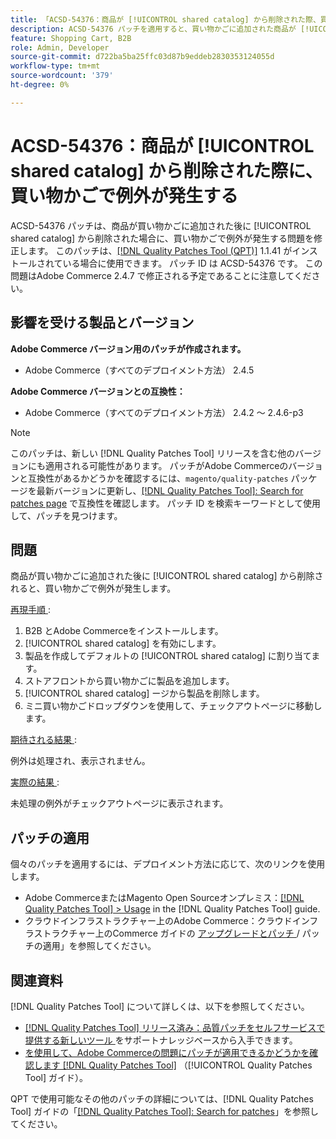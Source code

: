```yaml
---
title: 「ACSD-54376：商品が [!UICONTROL shared catalog] から削除された際、買い物かごで例外が発生する」
description: ACSD-54376 パッチを適用すると、買い物かごに追加された商品が [!UICONTROL shared catalog] から削除されたときに買い物かごで例外が発生するAdobe Commerceの問題を修正できます。
feature: Shopping Cart, B2B
role: Admin, Developer
source-git-commit: d722ba5ba25ffc03d87b9eddeb2830353124055d
workflow-type: tm+mt
source-wordcount: '379'
ht-degree: 0%

---
```


# ACSD-54376：商品が [!UICONTROL shared catalog] から削除された際に、買い物かごで例外が発生する

ACSD-54376 パッチは、商品が買い物かごに追加された後に [!UICONTROL shared catalog] から削除された場合に、買い物かごで例外が発生する問題を修正します。 このパッチは、[[!DNL Quality Patches Tool (QPT)]](https://experienceleague.adobe.com/en/docs/commerce-knowledge-base/kb/announcements/commerce-announcements/magento-quality-patches-released-new-tool-to-self-serve-quality-patches) 1.1.41 がインストールされている場合に使用できます。 パッチ ID は ACSD-54376 です。 この問題はAdobe Commerce 2.4.7 で修正される予定であることに注意してください。

## 影響を受ける製品とバージョン

**Adobe Commerce バージョン用のパッチが作成されます。**

* Adobe Commerce（すべてのデプロイメント方法） 2.4.5

**Adobe Commerce バージョンとの互換性：**

* Adobe Commerce（すべてのデプロイメント方法） 2.4.2 ～ 2.4.6-p3

>[!NOTE]
>
>このパッチは、新しい [!DNL Quality Patches Tool] リリースを含む他のバージョンにも適用される可能性があります。 パッチがAdobe Commerceのバージョンと互換性があるかどうかを確認するには、`magento/quality-patches` パッケージを最新バージョンに更新し、[[!DNL Quality Patches Tool]: Search for patches page](https://experienceleague.adobe.com/tools/commerce-quality-patches/index.html) で互換性を確認します。 パッチ ID を検索キーワードとして使用して、パッチを見つけます。

## 問題

商品が買い物かごに追加された後に [!UICONTROL shared catalog] から削除されると、買い物かごで例外が発生します。

<u> 再現手順 </u>:

1. B2B とAdobe Commerceをインストールします。
1. [!UICONTROL shared catalog] を有効にします。
1. 製品を作成してデフォルトの [!UICONTROL shared catalog] に割り当てます。
1. ストアフロントから買い物かごに製品を追加します。
1. [!UICONTROL shared catalog] ージから製品を削除します。
1. ミニ買い物かごドロップダウンを使用して、チェックアウトページに移動します。

<u> 期待される結果 </u>:

例外は処理され、表示されません。

<u> 実際の結果 </u>:

未処理の例外がチェックアウトページに表示されます。

## パッチの適用

個々のパッチを適用するには、デプロイメント方法に応じて、次のリンクを使用します。

* Adobe CommerceまたはMagento Open Sourceオンプレミス：[[!DNL Quality Patches Tool] > Usage](https://experienceleague.adobe.com/docs/commerce-operations/tools/quality-patches-tool/usage.html) in the [!DNL Quality Patches Tool] guide.
* クラウドインフラストラクチャー上のAdobe Commerce：クラウドインフラストラクチャー上のCommerce ガイドの [ アップグレードとパッチ ](https://experienceleague.adobe.com/docs/commerce-cloud-service/user-guide/develop/upgrade/apply-patches.html)/ パッチの適用」を参照してください。

## 関連資料

[!DNL Quality Patches Tool] について詳しくは、以下を参照してください。

* [[!DNL Quality Patches Tool]  リリース済み：品質パッチをセルフサービスで提供する新しいツール ](https://experienceleague.adobe.com/en/docs/commerce-knowledge-base/kb/announcements/commerce-announcements/magento-quality-patches-released-new-tool-to-self-serve-quality-patches) をサポートナレッジベースから入手できます。
* [ を使用して、Adobe Commerceの問題にパッチが適用できるかどうかを確認します  [!DNL Quality Patches Tool]](/help/tools/quality-patches-tool/patches-available-in-qpt/check-patch-for-magento-issue-with-magento-quality-patches.md) （[!UICONTROL Quality Patches Tool] ガイド）。


QPT で使用可能なその他のパッチの詳細については、[!DNL Quality Patches Tool] ガイドの「[[!DNL Quality Patches Tool]: Search for patches](https://experienceleague.adobe.com/tools/commerce-quality-patches/index.html)」を参照してください。
